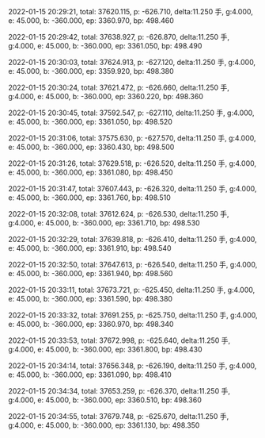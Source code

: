 2022-01-15 20:29:21, total: 37620.115, p: -626.710, delta:11.250 手, g:4.000, e: 45.000, b: -360.000, ep: 3360.970, bp: 498.460

2022-01-15 20:29:42, total: 37638.927, p: -626.870, delta:11.250 手, g:4.000, e: 45.000, b: -360.000, ep: 3361.050, bp: 498.490

2022-01-15 20:30:03, total: 37624.913, p: -627.120, delta:11.250 手, g:4.000, e: 45.000, b: -360.000, ep: 3359.920, bp: 498.380

2022-01-15 20:30:24, total: 37621.472, p: -626.660, delta:11.250 手, g:4.000, e: 45.000, b: -360.000, ep: 3360.220, bp: 498.360

2022-01-15 20:30:45, total: 37592.547, p: -627.110, delta:11.250 手, g:4.000, e: 45.000, b: -360.000, ep: 3361.050, bp: 498.520

2022-01-15 20:31:06, total: 37575.630, p: -627.570, delta:11.250 手, g:4.000, e: 45.000, b: -360.000, ep: 3360.430, bp: 498.500

2022-01-15 20:31:26, total: 37629.518, p: -626.520, delta:11.250 手, g:4.000, e: 45.000, b: -360.000, ep: 3361.080, bp: 498.450

2022-01-15 20:31:47, total: 37607.443, p: -626.320, delta:11.250 手, g:4.000, e: 45.000, b: -360.000, ep: 3361.760, bp: 498.510

2022-01-15 20:32:08, total: 37612.624, p: -626.530, delta:11.250 手, g:4.000, e: 45.000, b: -360.000, ep: 3361.710, bp: 498.530

2022-01-15 20:32:29, total: 37639.818, p: -626.410, delta:11.250 手, g:4.000, e: 45.000, b: -360.000, ep: 3361.910, bp: 498.540

2022-01-15 20:32:50, total: 37647.613, p: -626.540, delta:11.250 手, g:4.000, e: 45.000, b: -360.000, ep: 3361.940, bp: 498.560

2022-01-15 20:33:11, total: 37673.721, p: -625.450, delta:11.250 手, g:4.000, e: 45.000, b: -360.000, ep: 3361.590, bp: 498.380

2022-01-15 20:33:32, total: 37691.255, p: -625.750, delta:11.250 手, g:4.000, e: 45.000, b: -360.000, ep: 3360.970, bp: 498.340

2022-01-15 20:33:53, total: 37672.998, p: -625.640, delta:11.250 手, g:4.000, e: 45.000, b: -360.000, ep: 3361.800, bp: 498.430

2022-01-15 20:34:14, total: 37656.348, p: -626.190, delta:11.250 手, g:4.000, e: 45.000, b: -360.000, ep: 3361.090, bp: 498.410

2022-01-15 20:34:34, total: 37653.259, p: -626.370, delta:11.250 手, g:4.000, e: 45.000, b: -360.000, ep: 3360.510, bp: 498.360

2022-01-15 20:34:55, total: 37679.748, p: -625.670, delta:11.250 手, g:4.000, e: 45.000, b: -360.000, ep: 3361.130, bp: 498.350